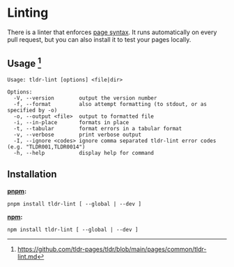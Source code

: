 # Linting

There is a linter that enforces [page syntax](https://github.com/tldr-pages/tldr/blob/main/contributing-guides/style-guide.md).
It runs automatically on every pull request, but you can also install it to test your pages locally.

## Usage [^1]

```text
Usage: tldr-lint [options] <file|dir>

Options:
  -V, --version        output the version number
  -f, --format         also attempt formatting (to stdout, or as specified by -o)
  -o, --output <file>  output to formatted file
  -i, --in-place       formats in place
  -t, --tabular        format errors in a tabular format
  -v, --verbose        print verbose output
  -I, --ignore <codes> ignore comma separated tldr-lint error codes (e.g. "TLDR001,TLDR0014")
  -h, --help           display help for command
```

## Installation

<!-- #### pnpm -->
**[pnpm](https://pnpm.io):**

```text
pnpm install tldr-lint [ --global | --dev ]
```

<!-- #### npm -->
**[npm](https://docs.npmjs.org):**

```text
npm install tldr-lint [ --global | --dev ]
```

<!-- #### yarn -->

[^1]: https://github.com/tldr-pages/tldr/blob/main/pages/common/tldr-lint.md
